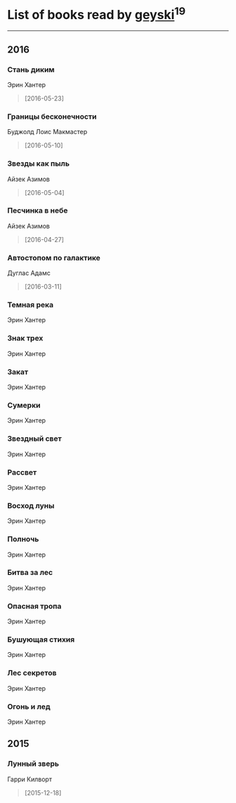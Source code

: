 # List of books read by [geyski](https://vk.com/geyski)<sup>19</sup>
---

## 2016

### Стань диким
Эрин Хантер
> [2016-05-23] 


### Границы бесконечности
Буджолд Лоис Макмастер
> [2016-05-10] 


### Звезды как пыль
Айзек Азимов
> [2016-05-04] 


### Песчинка в небе
Айзек Азимов
> [2016-04-27] 


### Автостопом по галактике
Дуглас Адамс
> [2016-03-11] 


### Темная река
Эрин Хантер


### Знак трех
Эрин Хантер


### Закат
Эрин Хантер


### Сумерки
Эрин Хантер


### Звездный свет
Эрин Хантер


### Рассвет
Эрин Хантер


### Восход луны
Эрин Хантер


### Полночь
Эрин Хантер


### Битва за лес
Эрин Хантер


### Опасная тропа
Эрин Хантер


### Бушующая стихия
Эрин Хантер


### Лес секретов
Эрин Хантер


### Огонь и лед
Эрин Хантер



## 2015

### Лунный зверь
Гарри Килворт
> [2015-12-18] 




